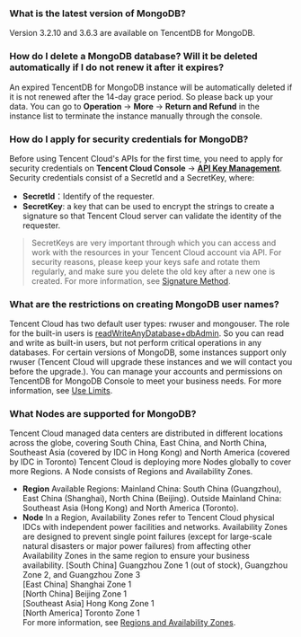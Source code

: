 ### What is the latest version of MongoDB?
Version 3.2.10 and 3.6.3 are available on TencentDB for MongoDB.
### How do I delete a MongoDB database? Will it be deleted automatically if I do not renew it after it expires?
An expired TencentDB for MongoDB instance will be automatically deleted if it is not renewed after the 14-day grace period. So please back up your data. You can go to **Operation** -> **More** -> **Return and Refund** in the instance list to terminate the instance manually through the console.
### How do I apply for security credentials for MongoDB?
Before using Tencent Cloud's APIs for the first time, you need to apply for security credentials on **Tencent Cloud Console** -> **[API Key Management](https://console.cloud.tencent.com/cam/capi)**. 
Security credentials consist of a SecretId and a SecretKey, where:

-  **SecretId**：Identify of the requester.
- **SecretKey**: a key that can be used to encrypt the strings to create a signature so that Tencent Cloud server can validate the identity of the requester.
>SecretKeys are very important through which you can access and work with the resources in your Tencent Cloud account via API. For security reasons, please keep your keys safe and rotate them regularly, and make sure you delete the old key after a new one is created. For more information, see [Signature Method](https://intl.cloud.tencent.com/document/product/240/8329).
### What are the restrictions on creating MongoDB user names?
Tencent Cloud has two default user types: rwuser and mongouser. The role for the built-in users is [readWriteAnyDatabase+dbAdmin](https://docs.mongodb.com/v3.0/reference/built-in-roles/). So you can read and write as built-in users, but not perform critical operations in any databases.
For certain versions of MongoDB, some instances support only rwuser (Tencent Cloud will upgrade these instances and we will contact you before the upgrade.).
You can manage your accounts and permissions on TencentDB for MongoDB Console to meet your business needs. For more information, see [Use Limits](https://intl.cloud.tencent.com/document/product/240/622).

### What Nodes are supported for MongoDB?
Tencent Cloud managed data centers are distributed in different locations across the globe, covering South China, East China, and North China, Southeast Asia (covered by IDC in Hong Kong) and North America (covered by IDC in Toronto)
Tencent Cloud is deploying more Nodes globally to cover more Regions. A Node consists of Regions and Availability Zones.
- **Region**
Available Regions:
Mainland China: South China (Guangzhou), East China (Shanghai), North China (Beijing).
Outside Mainland China: Southeast Asia (Hong Kong) and North America (Toronto).
- **Node**
In a Region, Availability Zones refer to Tencent Cloud physical IDCs with independent power facilities and networks.
Availability Zones are designed to prevent single point failures (except for large-scale natural disasters or major power failures) from affecting other Availability Zones in the same region to ensure your business availability.
  [South China] Guangzhou Zone 1 (out of stock), Guangzhou Zone 2, and Guangzhou Zone 3<br/>
  [East China] Shanghai Zone 1<br/>
  [North China] Beijing Zone 1<br/>
  [Southeast Asia] Hong Kong Zone 1<br/>
  [North America] Toronto Zone 1<br/>
For more information, see [Regions and Availability Zones](https://intl.cloud.tencent.com/document/product/240/3637).
